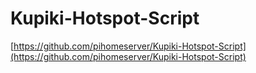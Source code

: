 # Kupiki-Hotspot-Script

[https://github.com/pihomeserver/Kupiki-Hotspot-Script](https://github.com/pihomeserver/Kupiki-Hotspot-Script)
